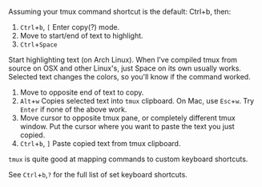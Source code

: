 Assuming your tmux command shortcut is the default: Ctrl+b, then:

1. `Ctrl`+`b`, `[` Enter copy(?) mode.
2. Move to start/end of text to highlight.
3. `Ctrl`+`Space`

Start highlighting text (on Arch Linux). When I've compiled tmux from source on OSX and other Linux's, just Space on its own usually works. Selected text changes the colors, so you'll know if the command worked.

1. Move to opposite end of text to copy.
2. `Alt`+`w` Copies selected text into `tmux` clipboard.
    On Mac, use `Esc`+`w`. Try `Enter` if none of the above work.
3. Move cursor to opposite tmux pane, or completely different tmux  window. Put the cursor where you want to paste the text you just copied.
4. `Ctrl`+`b`, `]` Paste copied text from tmux clipboard.

`tmux` is quite good at mapping commands to custom keyboard shortcuts.

See `Ctrl`+`b`,`?` for the full list of set keyboard shortcuts.